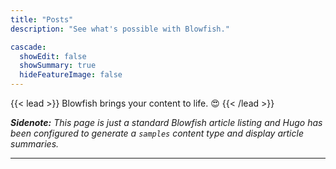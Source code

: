 ```yaml
---
title: "Posts"
description: "See what's possible with Blowfish."

cascade:
  showEdit: false
  showSummary: true
  hideFeatureImage: false
---
```


{{< lead >}}
Blowfish brings your content to life. :heart_eyes:
{{< /lead >}}

_**Sidenote:** This page is just a standard Blowfish article listing and Hugo has been configured to generate a `samples` content type and display article summaries._

---
